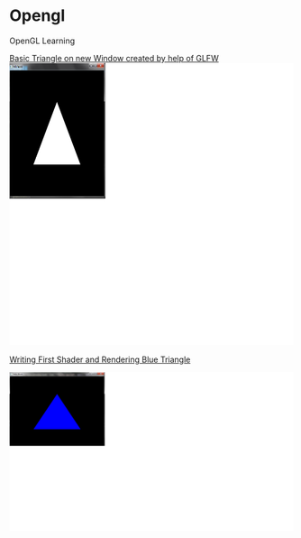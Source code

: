 # Opengl
OpenGL Learning

[Basic Triangle on new Window created by help of GLFW](../../tree/f7a58077c2a7cf9498d23549fdd765589de1ab5d)
<br/>
<img src="https://github.com/devanshugarg1994/Opengl/blob/master/ScreenShoots/Traingle.png" width = 700 height = 500 />


[Writing First Shader and Rendering Blue Triangle](../../tree/68b99c782e0dd8473ddb812657fdbee02b6d2949)

<img src="https://github.com/devanshugarg1994/Opengl/blob/master/ScreenShoots/BlueTriangle.png" />
